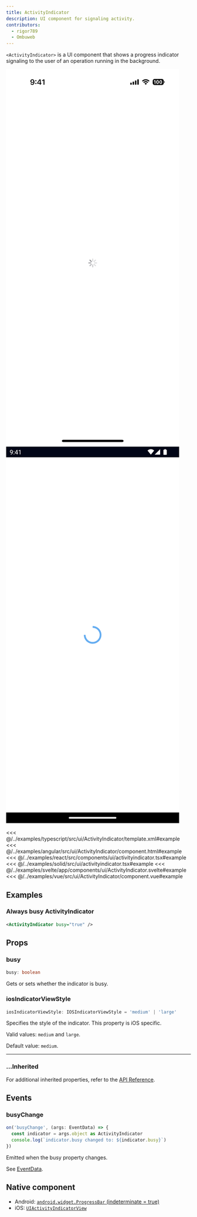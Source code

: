 ```yaml
---
title: ActivityIndicator
description: UI component for signaling activity.
contributors:
  - rigor789
  - Ombuweb
---
```


`<ActivityIndicator>` is a UI component that shows a progress indicator signaling to the user of an operation running in the background.

<DeviceFrame type="ios">
<img src="../assets/images/screenshots/ios/ActivityIndicator.png"/>
</DeviceFrame>
<DeviceFrame type="android">
<img src="../assets/images/screenshots/android/ActivityIndicator.png"/>
</DeviceFrame>

<<< @/../examples/typescript/src/ui/ActivityIndicator/template.xml#example
<<< @/../examples/angular/src/ui/ActivityIndicator/component.html#example
<<< @/../examples/react/src/components/ui/activityindicator.tsx#example
<<< @/../examples/solid/src/ui/activityindicator.tsx#example
<<< @/../examples/svelte/app/components/ui/ActivityIndicator.svelte#example
<<< @/../examples/vue/src/ui/ActivityIndicator/component.vue#example

## Examples

### Always busy ActivityIndicator

```xml
<ActivityIndicator busy="true" />
```

## Props

### busy

```ts
busy: boolean
```

Gets or sets whether the indicator is busy.

### iosIndicatorViewStyle

```ts
iosIndicatorViewStyle: IOSIndicatorViewStyle = 'medium' | 'large'
```

Specifies the style of the indicator. This property is iOS specific.

Valid values: `medium` and `large`.

Default value: `medium`.

---

### ...Inherited

For additional inherited properties, refer to the [API Reference](/api/class/ActivityIndicator).

## Events

### busyChange

```ts
on('busyChange', (args: EventData) => {
  const indicator = args.object as ActivityIndicator
  console.log(`indicator.busy changed to: ${indicator.busy}`)
})
```

Emitted when the busy property changes.

See [EventData](/api/interface/EventData).

## Native component

- Android: [`android.widget.ProgressBar` (indeterminate = true)](https://developer.android.com/reference/android/widget/ProgressBar.html)
- iOS: [`UIActivityIndicatorView`](https://developer.apple.com/documentation/uikit/uiactivityindicatorview)
